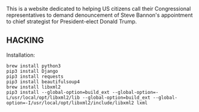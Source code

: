 This is a website dedicated to helping US citizens call their Congressional representatives to demand denouncement of Steve Bannon's appointment to chief strategist for President-elect Donald Trump.

## HACKING

Installation:

```
brew install python3
pip3 install Django
pip3 install requests
pip3 install beautifulsoup4
brew install libxml2
pip3 install --global-option=build_ext --global-option=-L/usr/local/opt/libxml2/lib --global-option=build_ext --global-option=-I/usr/local/opt/libxml2/include/libxml2 lxml
```


